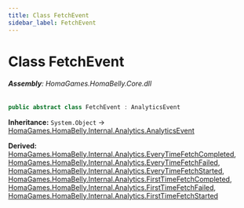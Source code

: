 ```yaml
---
title: Class FetchEvent
sidebar_label: FetchEvent
---
```

# Class FetchEvent


###### **Assembly**: HomaGames.HomaBelly.Core.dll

```csharp title="Declaration"
public abstract class FetchEvent : AnalyticsEvent
```
**Inheritance:** `System.Object` -> [HomaGames.HomaBelly.Internal.Analytics.AnalyticsEvent](../HomaGames.HomaBelly.Internal.Analytics/AnalyticsEvent)

**Derived:**  
[HomaGames.HomaBelly.Internal.Analytics.EveryTimeFetchCompleted](../HomaGames.HomaBelly.Internal.Analytics/EveryTimeFetchCompleted), [HomaGames.HomaBelly.Internal.Analytics.EveryTimeFetchFailed](../HomaGames.HomaBelly.Internal.Analytics/EveryTimeFetchFailed), [HomaGames.HomaBelly.Internal.Analytics.EveryTimeFetchStarted](../HomaGames.HomaBelly.Internal.Analytics/EveryTimeFetchStarted), [HomaGames.HomaBelly.Internal.Analytics.FirstTimeFetchCompleted](../HomaGames.HomaBelly.Internal.Analytics/FirstTimeFetchCompleted), [HomaGames.HomaBelly.Internal.Analytics.FirstTimeFetchFailed](../HomaGames.HomaBelly.Internal.Analytics/FirstTimeFetchFailed), [HomaGames.HomaBelly.Internal.Analytics.FirstTimeFetchStarted](../HomaGames.HomaBelly.Internal.Analytics/FirstTimeFetchStarted)

